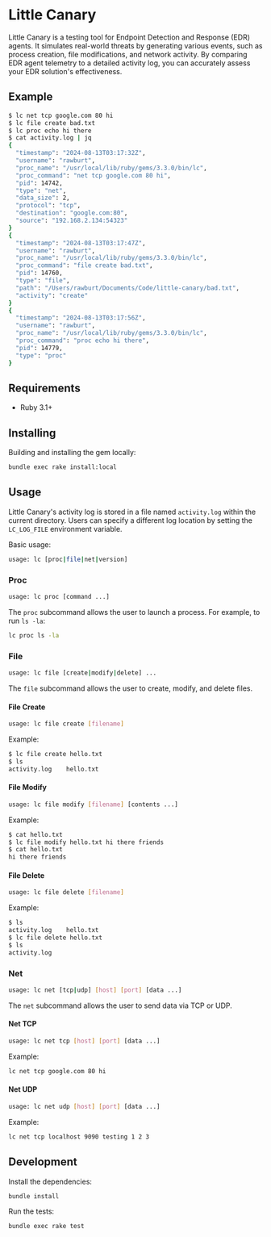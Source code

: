 # Little Canary

Little Canary is a testing tool for Endpoint Detection and Response (EDR) agents. It simulates real-world threats by generating various events, such as process creation, file modifications, and network activity. By comparing EDR agent telemetry to a detailed activity log, you can accurately assess your EDR solution's effectiveness.

## Example

```sh
$ lc net tcp google.com 80 hi
$ lc file create bad.txt
$ lc proc echo hi there
$ cat activity.log | jq
{
  "timestamp": "2024-08-13T03:17:32Z",
  "username": "rawburt",
  "proc_name": "/usr/local/lib/ruby/gems/3.3.0/bin/lc",
  "proc_command": "net tcp google.com 80 hi",
  "pid": 14742,
  "type": "net",
  "data_size": 2,
  "protocol": "tcp",
  "destination": "google.com:80",
  "source": "192.168.2.134:54323"
}
{
  "timestamp": "2024-08-13T03:17:47Z",
  "username": "rawburt",
  "proc_name": "/usr/local/lib/ruby/gems/3.3.0/bin/lc",
  "proc_command": "file create bad.txt",
  "pid": 14760,
  "type": "file",
  "path": "/Users/rawburt/Documents/Code/little-canary/bad.txt",
  "activity": "create"
}
{
  "timestamp": "2024-08-13T03:17:56Z",
  "username": "rawburt",
  "proc_name": "/usr/local/lib/ruby/gems/3.3.0/bin/lc",
  "proc_command": "proc echo hi there",
  "pid": 14779,
  "type": "proc"
}
```

## Requirements

* Ruby 3.1+

## Installing

Building and installing the gem locally:

```sh
bundle exec rake install:local
```

## Usage

Little Canary's activity log is stored in a file named `activity.log` within the current directory. Users can specify a different log location by setting the `LC_LOG_FILE` environment variable.

Basic usage:

```sh
usage: lc [proc|file|net|version]
```

### Proc

```sh
usage: lc proc [command ...]
```

The `proc` subcommand allows the user to launch a process. For example, to run `ls -la`:

```sh
lc proc ls -la
```

### File

```sh
usage: lc file [create|modify|delete] ...
```

The `file` subcommand allows the user to create, modify, and delete files.

#### File Create

```sh
usage: lc file create [filename]
```

Example:

```sh
$ lc file create hello.txt
$ ls
activity.log	hello.txt
```

#### File Modify

```sh
usage: lc file modify [filename] [contents ...]
```

Example:

```sh
$ cat hello.txt
$ lc file modify hello.txt hi there friends
$ cat hello.txt
hi there friends
```

#### File Delete

```sh
usage: lc file delete [filename]
```

Example:

```sh
$ ls
activity.log	hello.txt
$ lc file delete hello.txt
$ ls
activity.log
```

### Net

```sh
usage: lc net [tcp|udp] [host] [port] [data ...]
```

The `net` subcommand allows the user to send data via TCP or UDP.

#### Net TCP

```sh
usage: lc net tcp [host] [port] [data ...]
```

Example:

```sh
lc net tcp google.com 80 hi
```

#### Net UDP

```sh
usage: lc net udp [host] [port] [data ...]
```

Example:

```sh
lc net tcp localhost 9090 testing 1 2 3
```

## Development

Install the dependencies:

```sh
bundle install
```

Run the tests:

```sh
bundle exec rake test
```
